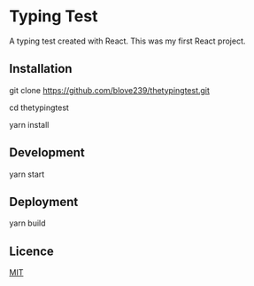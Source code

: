 # Typing Test

A typing test created with React. This was my first React project.

## Installation

git clone https://github.com/blove239/thetypingtest.git

cd thetypingtest

yarn install

## Development

yarn start


## Deployment

yarn build

## Licence

[MIT](https://choosealicense.com/licenses/mit/)